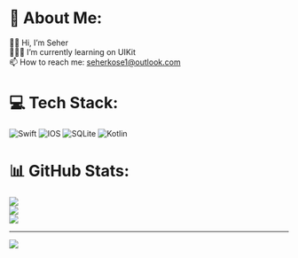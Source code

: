 # 💫 About Me:
👋🏻 Hi, I’m Seher<br>👩🏼‍💻 I’m currently learning on UIKit <br>📫 How to reach me: seherkose1@outlook.com


# 💻 Tech Stack:
![Swift](https://img.shields.io/badge/swift-F54A2A?style=for-the-badge&logo=swift&logoColor=white) ![IOS](https://img.shields.io/badge/IOS-%2320232a.svg?style=for-the-badge&logo=apple&logoColor=white) ![SQLite](https://img.shields.io/badge/sqlite-%2307405e.svg?style=for-the-badge&logo=sqlite&logoColor=white) ![Kotlin](https://img.shields.io/badge/kotlin-%230095D5.svg?style=for-the-badge&logo=kotlin&logoColor=white)
# 📊 GitHub Stats:
![](https://github-readme-stats.vercel.app/api?username=seherkose&theme=dark&hide_border=false&include_all_commits=false&count_private=false)<br/>
![](https://github-readme-streak-stats.herokuapp.com/?user=seherkose&theme=dark&hide_border=false)<br/>
![](https://github-readme-stats.vercel.app/api/top-langs/?username=seherkose&theme=dark&hide_border=false&include_all_commits=false&count_private=false&layout=compact)

---
[![](https://visitcount.itsvg.in/api?id=seherkose&icon=0&color=0)](https://visitcount.itsvg.in)


